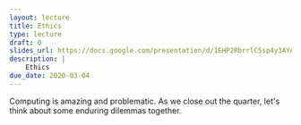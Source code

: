 ```yaml
---
layout: lecture
title: Ethics
type: lecture
draft: 0
slides_url: https://docs.google.com/presentation/d/1EHP2RbrrlC5sp4y3AYA0prWQ6zt4NTPGJsRhIrwN5eo/edit?usp=sharing
description: |
    Ethics
due_date: 2020-03-04
---
```


Computing is amazing and problematic. As we close out the quarter, let's think about some enduring dilemmas together.